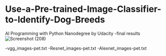 # Use-a-Pre-trained-Image-Classifier-to-Identify-Dog-Breeds
AI Programming with Python Nanodegree by Udacity
-final results
![Screenshot (208)](https://github.com/Yasmeen-Begum/Use-a-Pre-trained-Image-Classifier-to-Identify-Dog-Breeds/assets/91931504/5568bdf4-7d20-4909-92d4-5d222461f19e)

-vgg_images-pet.txt
-Resnet_images-pet.txt
-Alexnet_images-pet.txt 

